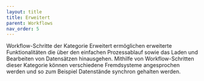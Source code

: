 ```yaml
---
layout: title
title: Erweitert
parent: Workflows
nav_order: 5
---
```


Workflow-Schritte der Kategorie Erweitert ermöglichen erweiterte Funktionalitäten die über den einfachen Prozessablauf sowie das Laden und Bearbeiten von Datensätzen hinausgehen. Mithilfe von Workflow-Schritten dieser Kategorie können verschiedene Fremdsysteme angesprochen werden und so zum Beispiel Datenstände synchron gehalten werden.